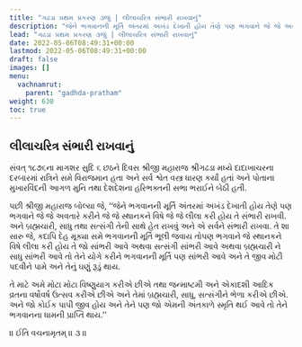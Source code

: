 ```yaml
---
title: "ગઢડા પ્રથમ પ્રકરણ ૩જું | લીલાચરિત્ર સંભારી રાખવાનું"
description: "જેને ભગવાનની મૂર્તિ અંતરમાં અખંડ દેખાતી હોય તેણે પણ ભગવાને જે જે અવતારે કરીને જે જે સ્થાનકને વિષે જે જે લીલા કરી હોય તે સંભારી રાખવી."
lead: "ગઢડા પ્રથમ પ્રકરણ ૩જું | લીલાચરિત્ર સંભારી રાખવાનું"
date: 2022-05-06T08:49:31+00:00
lastmod: 2022-05-06T08:49:31+00:00
draft: false
images: []
menu:
  vachnamrut:
    parent: "gadhda-pratham"
weight: 630
toc: true
---
```



## લીલાચરિત્ર સંભારી રાખવાનું

સંવત્‌ ૧૮૭૬ના માગશર સુદિ ૬ છઠને દિવસ શ્રીજી મહારાજ શ્રીગઢડા મધ્યે દાદાખાચરના દરબારમાં રાત્રિને સમે વિરાજમાન હતા અને સર્વ શ્વેત વસ્ત્ર ધારણ કર્યાં હતાં અને પોતાના મુખારવિંદની આગળ મુનિ તથા દેશદેશના હરિભક્તની સભા ભરાઈને બેઠી હતી.

પછી શ્રીજી મહારાજ બોલ્યા જે, ‘‘જેને ભગવાનની મૂર્તિ અંતરમાં અખંડ દેખાતી હોય તેણે પણ ભગવાને જે જે અવતારે કરીને જે જે સ્થાનકને વિષે જે જે લીલા કરી હોય તે સંભારી રાખવી. અને બ્રહ્મચારી, સાધુ તથા સત્સંગી તેની સાથે હેત રાખવું અને એ સર્વને સંભારી રાખવા. તે શા સારુ જે, કદાપિ દેહ મૂક્યા સમે ભગવાનની મૂર્તિ ભૂલી જવાય તોપણ ભગવાને જે સ્થાનકને વિષે લીલા કરી હોય તે જો સાંભરી આવે અથવા સત્સંગી સાંભરી આવે અથવા બ્રહ્મચારી ને સાધુ સાંભરી આવે તો તેને યોગે કરીને ભગવાનની મૂર્તિ પણ સાંભરી આવે અને તે જીવ મોટી પદવીને પામે અને તેનું ઘણું રૂડું થાય.

તે માટે અમે મોટા મોટા વિષ્ણુયાગ કરીએ છીએ તથા જન્માષ્ટમી અને એકાદશી આદિક વ્રતના વર્ષોવર્ષ ઉત્સવ કરીએ છીએ અને તેમાં બ્રહ્મચારી, સાધુ, સત્સંગીને ભેળા કરીએ છીએ. અને જો કોઈક પાપી જીવ હોય અને તેને પણ જો એમની અંતકાળે સ્મૃતિ થઈ આવે તો તેને ભગવાનના ધામની પ્રાપ્તિ થાય.’’

।। ઈતિ વચનામૃતમ્‌ ।। ૩ ।।
